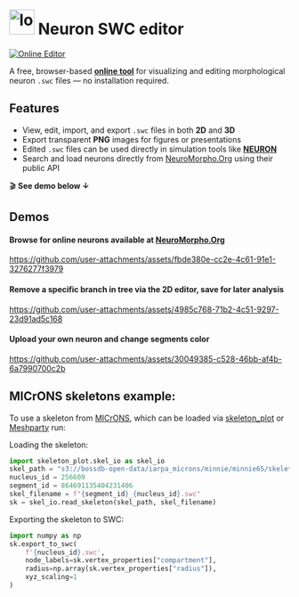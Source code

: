 # <img src="https://github.com/user-attachments/assets/02590b93-04b6-4685-8db7-34be9a607554" alt="logo192" width="45" />  Neuron SWC editor

[![Online Editor](https://github.com/deangeckt/swc_editor/actions/workflows/pages/pages-build-deployment/badge.svg)](https://deangeckt.github.io/swc_editor/)

A free, browser-based [**online tool**](https://deangeckt.github.io/swc_editor/) for visualizing and editing morphological neuron `.swc` files — no installation required.

## Features

- View, edit, import, and export `.swc` files in both **2D** and **3D**
- Export transparent **PNG** images for figures or presentations
- Edited `.swc` files can be used directly in simulation tools like [**NEURON**](https://www.neuron.yale.edu/neuron/) 
- Search and load neurons directly from [NeuroMorpho.Org](https://neuromorpho.org/) using their public API

🎬 **See demo below ↓**



## Demos

#### Browse for online neurons available at [NeuroMorpho.Org](https://neuromorpho.org/)

https://github.com/user-attachments/assets/fbde380e-cc2e-4c61-91e1-3276277f3979

#### Remove a specific branch in tree via the 2D editor, save for later analysis

https://github.com/user-attachments/assets/4985c768-71b2-4c51-9297-23d91ad5c168

#### Upload your own neuron and change segments color

https://github.com/user-attachments/assets/30049385-c528-46bb-af4b-6a7990700c2b



## MICrONS skeletons example:
To use a skeleton from [MICrONS](https://www.microns-explorer.org/cortical-mm3), which can be loaded via [skeleton_plot](https://github.com/AllenInstitute/skeleton_plot/tree/main) or [Meshparty](https://github.com/CAVEconnectome/MeshParty) run:

Loading the skeleton:
```python
import skeleton_plot.skel_io as skel_io
skel_path = "s3://bossdb-open-data/iarpa_microns/minnie/minnie65/skeletons/v661/skeletons/"
nucleus_id = 256609
segment_id = 864691135404231406
skel_filename = f"{segment_id}_{nucleus_id}.swc"
sk = skel_io.read_skeleton(skel_path, skel_filename)
```
Exporting the skeleton to SWC:
```python
import numpy as np
sk.export_to_swc(
    f'{nucleus_id}.swc',
    node_labels=sk.vertex_properties["compartment"],
    radius=np.array(sk.vertex_properties["radius"]),
    xyz_scaling=1
)
```



